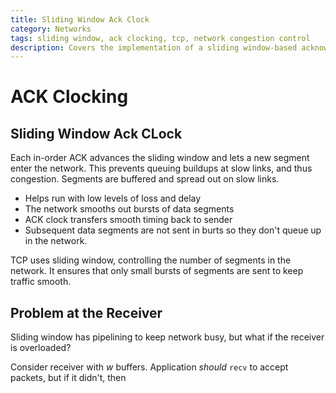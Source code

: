 ```yaml
---
title: Sliding Window Ack Clock
category: Networks
tags: sliding window, ack clocking, tcp, network congestion control
description: Covers the implementation of a sliding window-based acknowledgment (ACK) clocking mechanism for network congestion control. Discusses the problem at the receiver where the receiver's ability to process incoming data can become a bottleneck, leading to buffer buildup and reduced throughput. Describes the sliding window ACK clock approach as a solution to this issue, which aims to pace the transmission of data to match the receiver's processing capacity.
---
```


# ACK Clocking


## Sliding Window Ack CLock

Each in-order ACK advances the sliding window and lets a new segment enter the network. This prevents queuing buildups at slow links, and thus congestion. Segments are buffered and spread out on slow links.

- Helps run with low levels of loss and delay
- The network smooths out bursts of data segments
- ACK clock transfers smooth timing back to sender
- Subsequent data segments are not sent in burts so they don't queue up in the network.

TCP uses sliding window, controlling the number of segments in the network. It ensures that only small bursts of segments are sent to keep traffic smooth.

## Problem at the Receiver

Sliding window has pipelining to keep network busy, but what if the receiver is overloaded?

Consider receiver with $w$ buffers. Application *should* `recv` to accept packets, but if it didn't, then